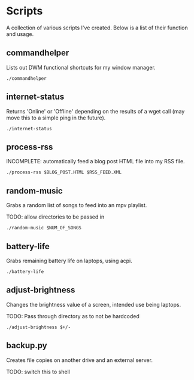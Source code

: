 # Scripts

A collection of various scripts I've created. Below is a list of their function and usage.

## commandhelper

Lists out DWM functional shortcuts for my window manager.

`./commandhelper`

## internet-status

Returns 'Online' or 'Offline' depending on the results of a wget call (may move this to a simple ping in the future).

`./internet-status`

## process-rss

INCOMPLETE: automatically feed a blog post HTML file into my RSS file.

`./process-rss $BLOG_POST.HTML $RSS_FEED.XML`

## random-music

Grabs a random list of songs to feed into an mpv playlist.

TODO: allow directories to be passed in

`./random-music $NUM_OF_SONGS`

## battery-life

Grabs remaining battery life on laptops, using acpi.

`./battery-life`

## adjust-brightness

Changes the brightness value of a screen, intended use being laptops.

TODO: Pass through directory as to not be hardcoded

`./adjust-brightness $+/-`

## backup.py

Creates file copies on another drive and an external server.

TODO: switch this to shell
